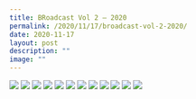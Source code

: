 ```yaml
---
title: BRoadcast Vol 2 – 2020
permalink: /2020/11/17/broadcast-vol-2-2020/
date: 2020-11-17
layout: post
description: ""
image: ""
---
```

<img src="/images/1-1%20(1).jpg">
<img src="/images/2-1%20(1).jpg">
<img src="/images/3-1%20(1).jpg">
<img src="/images/4-1%20(1).jpg">
<img src="/images/5-1%20(1).jpg">
<img src="/images/6-1%20(1).jpg">
<img src="/images/7-1%20(1).jpg">
<img src="/images/8-1.jpg">
<img src="/images/9-1.jpg">
<img src="/images/10-1.jpg">
<img src="/images/11-1.jpg">
<img src="/images/12-1.jpg">
